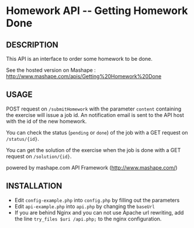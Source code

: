 Homework API -- Getting Homework Done
=====================================

## DESCRIPTION

This API is an interface to order some homework to be done.

See the hosted version on Mashape : http://www.mashape.com/apis/Getting%20Homework%20Done

## USAGE

POST request on `/submitHomework` with the parameter `content` containing the exercise will issue a job id. An notification email is sent to the API host with the id of the new homework.

You can check the status (`pending` or `done`) of the job with a GET request on `/status/{id}`.

You can get the solution of the exercise when the job is done with a GET request on `/solution/{id}`.

powered by mashape.com API Framework (http://www.mashape.com/)

## INSTALLATION

* Edit `config-example.php` into `config.php` by filling out the parameters
* Edit `api-example.php` into `api.php` by changing the `baseUrl`
* If you are behind Nginx and you can not use Apache url rewriting, add the line `try_files $uri /api.php;` to the nginx configuration.